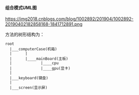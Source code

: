 

#### 组合模式UML图

https://img2018.cnblogs.com/blog/1002892/201904/1002892-20190402182858168-1841712891.png


方法的树形结构为：

```
root
  |___computerCase(机箱)
  |      |
  |      |____mainBoard(主板)
  |             |____cpu
  |             |____gpu(显卡)
  |
  |___keyboard(键盘)
  |
  |___screen(显示屏)
```
